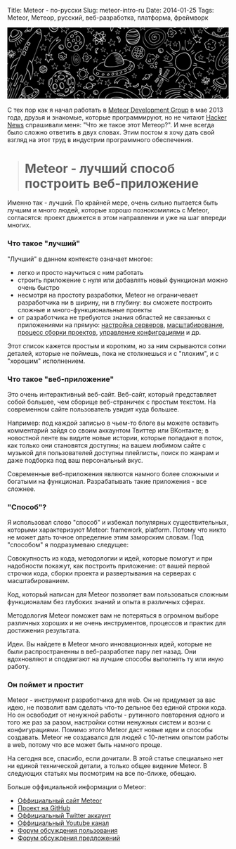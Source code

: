 Title: Meteor - по-русски
Slug: meteor-intro-ru
Date: 2014-01-25
Tags: Meteor, Метеор, русский, веб-разработка, платформа, фреймворк

![Meteor splash image](/images/meteor-splash.png)

С тех пор как я начал работать в [Meteor Development
Group](https://www.meteor.com) в мае 2013 года, друзья и знакомые, которые
программируют, но не читают [Hacker News](http://news.ycombinator.com)
спрашивали меня: "Что же такое этот Метеор?". И мне всегда было сложно ответить
в двух словах. Этим постом я хочу дать свой взгляд на этот труд в индустрии
программного обеспечения.

> # Meteor - лучший способ построить веб-приложение

Именно так - лучший. По крайней мере, очень сильно пытается быть лучшим и много
людей, которые хорошо познокомились с Meteor, согласятся: проект движется в этом
направлении и уже на шаг впереди многих.

### Что такое "лучший"

"Лучший" в данном контексте означает многое:

- легко и просто научиться с ним работать
- строить приложение с нуля или добавлять новый функционал можно очень быстро
- несмотря на простоту разработки, Meteor не ограничевает разработчика ни в
  ширину, ни в глубину: вы сможете построить сложные и много-функциональные
  проекты
- от разработчика не требуются знания областей не связанных с приложениями на
  прямую: [настройка
  серверов](http://sleekd.com/general/configuring-nginx-and-unicorn/),
  [масштабирование](https://www.google.com/search?q=reverse+proxy+sticky+sessions&oq=reverse+proxy+stick),
  [процесс сборки
  проектов](http://en.wikipedia.org/wiki/List_of_build_automation_software),
  [управление
  конфиграциями](http://en.wikipedia.org/wiki/Configuration_management) и др.

Этот список кажется простым и коротким, но за ним скрываются сотни деталей,
которые не поймешь, пока не столкнешься и с "плохим", и с "хорошим" исполнением.

### Что такое "веб-приложение"

Это очень интерактивный веб-сайт. Веб-сайт, который представляет собой большее,
чем сборище веб-страничек с простым текстом. На современном сайте пользователь
увидит куда большее.

Например: под каждой записью в чьем-то блоге вы можете
оставить комментарий зайдя со своим аккаунтом Твиттер или ВКонтакте; в новостной
ленте вы видите новые истории, которые попадают в поток, как только они
становятся доступны; на вашем любимом сайте с музыкой для пользователей доступны
плейлисты, поиск по жанрам и даже подборка под ваш персональный вкус.

Современные веб-приложения являются намного более сложными и богатыми на
функционал. Разрабатывать такие приложения - все сложнее.

### "Способ"?

Я использовал слово "способ" и избежал популярных существительных, которыми
характеризуют Meteor: framework, platform. Потому что никто не может дать точное
определние этим заморским словам. Под "способом" я подразумеваю следущее:

Совокупность из кода, методологии и идей, которые помогут и при надобности
покажут, как построить приложение: от вашей первой строчки кода, сборки проекта
и развертывания на серверах с масштабированием.

Код, который написан для Meteor позволяет вам пользоваться сложным
функционалам без глубоких знаний и опыта в различных сферах.

Методология Meteor поможет вам не потеряться в огромном выборе различных хороших
и не очень инструментов, процессов и практик для достижения результата.

Идеи. Вы найдете в Meteor много инновационных идей, которые не были
распространенны в веб-разработке пару лет назад. Они вдохновляют и сподвигают на
лучшие способы выполнять ту или иную работу.

### Он поймет и простит

Meteor - инструмент разработчика для web. Он не придумает за вас идею, не
позволит вам сделать что-то дельное без единой строки кода. Но он освободит от
ненужной работы - рутинного повторения одного и того же раз за разом, настройки
сотни ненужных систем и возни с конфигурациями. Помимо этого Meteor даст новые
идеи и способы создавать. Meteor не создавался для людей с 10-летним опытом
работы в web, потому что все может быть намного проще.

На сегодня все, спасибо, если дочитали. В этой статье специально нет ни единой
технической детали, а только общее видение Meteor. В следующих статьях мы
посмотрим на все по-ближе, обещаю.

Больше оффициальной информации о Meteor:

- [Оффициальный сайт Meteor](https://www.meteor.com)
- [Проект на GitHub](https://github.com/meteor/meteor)
- [Оффициальный Twitter аккаунт](https://twitter.com/meteorjs)
- [Оффициальный Youtube канал](http://videos.meteor.com)
- [Форум обсуждения пользования](https://groups.google.com/forum/#!forum/meteor-talk)
- [Форум обсуждения предложений](https://groups.google.com/forum/#!forum/meteor-core)

